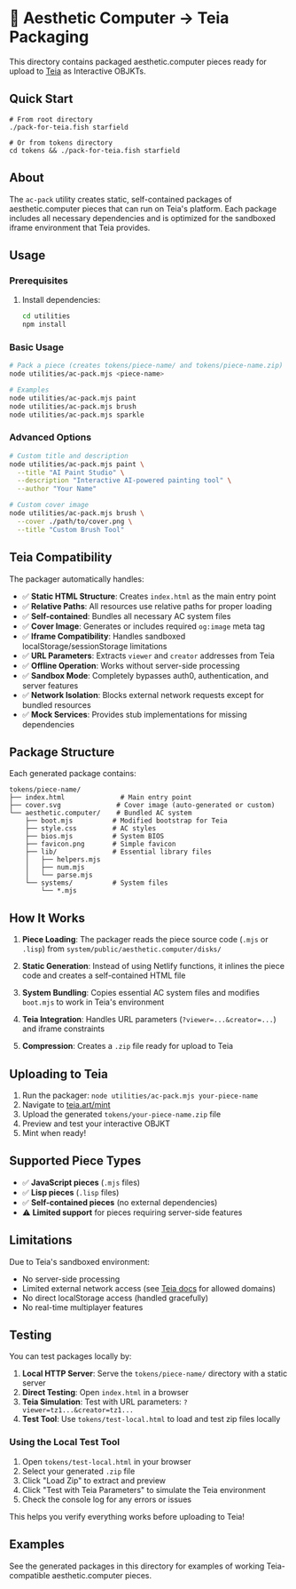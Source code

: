 # 🎨 Aesthetic Computer → Teia Packaging

This directory contains packaged aesthetic.computer pieces ready for upload to [Teia](https://teia.art) as Interactive OBJKTs.

## Quick Start

```fish
# From root directory
./pack-for-teia.fish starfield

# Or from tokens directory  
cd tokens && ./pack-for-teia.fish starfield
```

## About

The `ac-pack` utility creates static, self-contained packages of aesthetic.computer pieces that can run on Teia's platform. Each package includes all necessary dependencies and is optimized for the sandboxed iframe environment that Teia provides.

## Usage

### Prerequisites

1. Install dependencies:
   ```bash
   cd utilities
   npm install
   ```

### Basic Usage

```bash
# Pack a piece (creates tokens/piece-name/ and tokens/piece-name.zip)
node utilities/ac-pack.mjs <piece-name>

# Examples
node utilities/ac-pack.mjs paint
node utilities/ac-pack.mjs brush
node utilities/ac-pack.mjs sparkle
```

### Advanced Options

```bash
# Custom title and description
node utilities/ac-pack.mjs paint \
  --title "AI Paint Studio" \
  --description "Interactive AI-powered painting tool" \
  --author "Your Name"

# Custom cover image
node utilities/ac-pack.mjs brush \
  --cover ./path/to/cover.png \
  --title "Custom Brush Tool"
```

## Teia Compatibility

The packager automatically handles:

- ✅ **Static HTML Structure**: Creates `index.html` as the main entry point
- ✅ **Relative Paths**: All resources use relative paths for proper loading
- ✅ **Self-contained**: Bundles all necessary AC system files
- ✅ **Cover Image**: Generates or includes required `og:image` meta tag
- ✅ **Iframe Compatibility**: Handles sandboxed localStorage/sessionStorage limitations
- ✅ **URL Parameters**: Extracts `viewer` and `creator` addresses from Teia
- ✅ **Offline Operation**: Works without server-side processing
- ✅ **Sandbox Mode**: Completely bypasses auth0, authentication, and server features
- ✅ **Network Isolation**: Blocks external network requests except for bundled resources
- ✅ **Mock Services**: Provides stub implementations for missing dependencies

## Package Structure

Each generated package contains:

```
tokens/piece-name/
├── index.html              # Main entry point
├── cover.svg              # Cover image (auto-generated or custom)
└── aesthetic.computer/    # Bundled AC system
    ├── boot.mjs          # Modified bootstrap for Teia
    ├── style.css         # AC styles
    ├── bios.mjs          # System BIOS
    ├── favicon.png       # Simple favicon
    ├── lib/              # Essential library files
    │   ├── helpers.mjs
    │   ├── num.mjs
    │   └── parse.mjs
    └── systems/          # System files
        └── *.mjs
```

## How It Works

1. **Piece Loading**: The packager reads the piece source code (`.mjs` or `.lisp`) from `system/public/aesthetic.computer/disks/`

2. **Static Generation**: Instead of using Netlify functions, it inlines the piece code and creates a self-contained HTML file

3. **System Bundling**: Copies essential AC system files and modifies `boot.mjs` to work in Teia's environment

4. **Teia Integration**: Handles URL parameters (`?viewer=...&creator=...`) and iframe constraints

5. **Compression**: Creates a `.zip` file ready for upload to Teia

## Uploading to Teia

1. Run the packager: `node utilities/ac-pack.mjs your-piece-name`
2. Navigate to [teia.art/mint](https://teia.art/mint)
3. Upload the generated `tokens/your-piece-name.zip` file
4. Preview and test your interactive OBJKT
5. Mint when ready!

## Supported Piece Types

- ✅ **JavaScript pieces** (`.mjs` files)
- ✅ **Lisp pieces** (`.lisp` files) 
- ✅ **Self-contained pieces** (no external dependencies)
- ⚠️ **Limited support** for pieces requiring server-side features

## Limitations

Due to Teia's sandboxed environment:

- No server-side processing
- Limited external network access (see [Teia docs](https://github.com/teia-community/teia-docs/wiki/Interactive-OBJKTs) for allowed domains)
- No direct localStorage access (handled gracefully)
- No real-time multiplayer features

## Testing

You can test packages locally by:

1. **Local HTTP Server**: Serve the `tokens/piece-name/` directory with a static server
2. **Direct Testing**: Open `index.html` in a browser
3. **Teia Simulation**: Test with URL parameters: `?viewer=tz1...&creator=tz1...`
4. **Test Tool**: Use `tokens/test-local.html` to load and test zip files locally

### Using the Local Test Tool

1. Open `tokens/test-local.html` in your browser
2. Select your generated `.zip` file
3. Click "Load Zip" to extract and preview
4. Click "Test with Teia Parameters" to simulate the Teia environment
5. Check the console log for any errors or issues

This helps you verify everything works before uploading to Teia!

## Examples

See the generated packages in this directory for examples of working Teia-compatible aesthetic.computer pieces.
